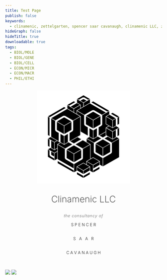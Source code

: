 ```yaml
---
title: Test Page
publish: false
keywords:
  - clinamenic, zettelgarten, spencer saar cavanaugh, clinamenic LLC, zettelkasten, digital garden, hypergraph
hideGraph: false
hideTitle: true
downloadable: true
tags:
  - BIOL/MOLE
  - BIOL/GENE
  - BIOL/CELL
  - ECON/MICR
  - ECON/MACR
  - PHIL/ETHI
---
```


<div class="tri-column">

<div class="side-column">
<div class="text-box" id="l1" style="height: 25%;"></div>
<div class="text-box" id="l2" style="height: 25%;"></div>
<div class="text-box" id="l3" style="height: 25%;"></div>
<div class="text-box" id="l4" style="height: 25%;"></div>
</div>

<div class="text-box" style="padding-bottom: 2rem;">
  <div class="clinamenic-cube" style="text-align: center; justify-content: center;">
    <img
      src="https://github.com/Clinamenic/Zettelgarten/blob/v4/quartz/static/img/SSC_Cube_Ivory.gif?raw=true"
      width="300px"
      height="300px"
      alt="Clinamenic Cube"
    />
  </div>
  <p class="body-p" style="animation: fade-in 3s ease-in; font-size: 1.8rem; font-weight: 200; text-align: center;">Clinamenic LLC</p>
  <p class="body-p" style="animation: fade-in 3s ease-in; font-size: 0.8rem; font-weight: 200; letter-spacing: 1px; text-align: center; font-style: italic; margin: 0.6rem 0rem 0.4rem 0rem;">the consultancy of</p>
  <p class="body-p" style="animation: fade-in 3s ease-in; font-size: 0.8rem; font-weight: 300; text-align: center; font-style: normal; line-height: 1.2rem;">S P E N C E R</p>
  <div style="display: flex; justify-content: center;">
    <p class="body-p" style="animation: fade-down 5s ease-in-out; font-size: 0.8rem; font-weight: 300; text-align: center; position: relative; font-style: normal; line-height: 1.2rem;">S&nbsp;&nbsp;&nbsp;</p>
    <p class="body-p" style="animation: fade-up 5s ease-in-out; font-size: 0.8rem; font-weight: 300; text-align: center; position: relative; font-style: normal; line-height: 1.2rem;">A&nbsp;&nbsp;&nbsp;A</p>
    <p class="body-p" style="animation: fade-down 5s ease-in-out; font-size: 0.8rem; font-weight: 300; text-align: center; position: relative; font-style: normal; line-height: 1.2rem;">&nbsp;&nbsp;&nbsp;R</p>
  </div>
  <p class="body-p" style="animation: fade-in 3s ease-in; font-size: 0.8rem; font-weight: 300; text-align: center; font-style: normal; line-height: 1.2rem;">C A V A N A U G H</p>
</div>

<div class="side-column">
<div class="text-box" id="r1" style="height: 25%;"></div>
<div class="text-box" id="r2" style="height: 25%;"></div>
<div class="text-box" id="r3" style="height: 25%;"></div>
<div class="text-box" id="r4" style="height: 25%;"></div>
</div>

</div>

<img src="https://w4fbxiw6j2baa7363klwd3m7f3sc25lorkgzjfzmc6zd43no6zxa.arweave.net/twobot5OggB_ftqXYe2fLuQtdW6KjZSXLBeyPm2u9m4">

<img src="https://mgogss5tjplk6loo44xiyhilk6euzgbx7mu52av7tzon5mmghvhq.arweave.net/YZxpS7NL1q8tzucujB0LV4lMmDf7Kd0Cv55c3rGGPU8">

<div class="test-image-box"></div>

